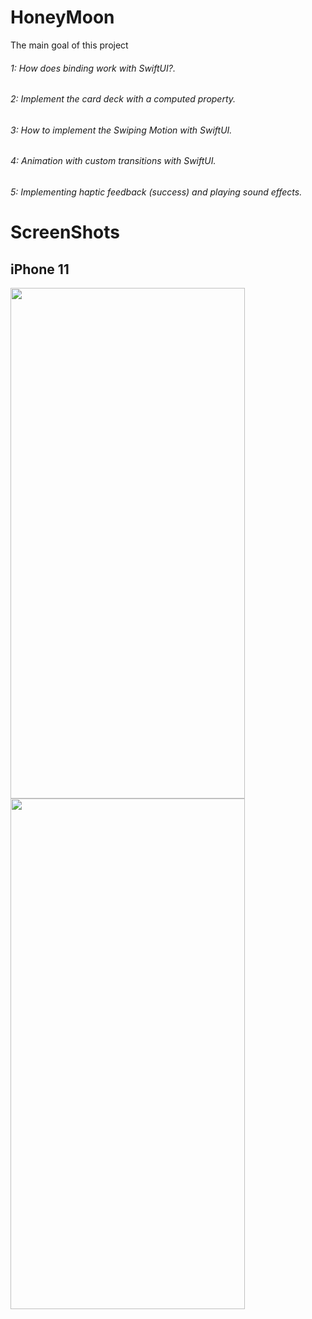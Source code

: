 # HoneyMoon

The main goal of this project

###### 1: How does binding work with SwiftUI?.
###### 2: Implement the card deck with a computed property.
###### 3: How to implement the Swiping Motion with SwiftUI.
###### 4: Animation with custom transitions with SwiftUI.
###### 5: Implementing haptic feedback (success) and playing sound effects.

# ScreenShots

## iPhone 11
<img src="https://user-images.githubusercontent.com/61560211/169247130-24b3a181-640a-42e0-9842-97f37af795f7.png" width="375" height="817">    <img src="https://user-images.githubusercontent.com/61560211/169247754-16e645b8-059a-4fad-86bd-7d7c0925404b.png" width="375" height="817">
